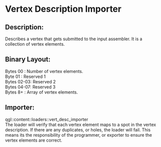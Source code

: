 Vertex Description Importer
===========================

## Description:
Describes a vertex that gets submitted to the input assembler. It is a 
collection of vertex elements.  

## Binary Layout:
Bytes 00   : Number of vertex elements.  
Byte  01   : Reserved 1  
Bytes 02-03: Reserved 2  
Bytes 04-07: Reserved 3  
Bytes 8+   : Array of vertex elements.  

## Importer: 
qgl::content::loaders::vert_desc_importer  
The loader will verify that each vertex element maps to a spot in the vertex 
description. If there are any duplicates, or holes, the loader will fail. This 
means its the responsibility of the programmer, or exporter to ensure the 
vertex elements are correct.
